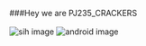###Hey we are PJ235_CRACKERS

<img align="center" alt="sih image" src="https://miro.medium.com/max/1030/1*1JNh2o6ImLlW1Aqb1dBXfA.jpeg" />

<img align="center" alt="android image"  src="https://lh3.googleusercontent.com/GTmuiIZrppouc6hhdWiocybtRx1Tpbl52eYw4l-nAqHtHd4BpSMEqe-vGv7ZFiaHhG_l4v2m5Fdhapxw9aFLf28ErztHEv5WYIz5fA"/>